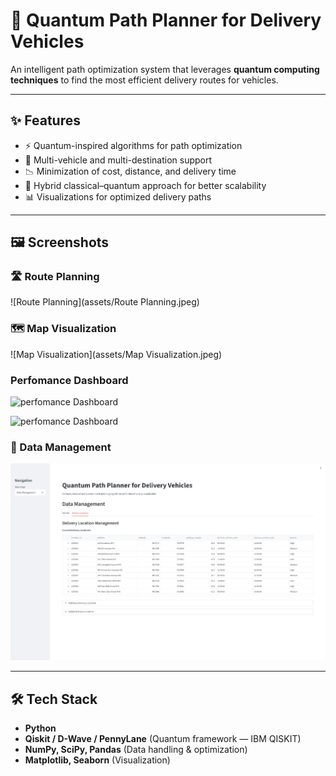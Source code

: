 # 🚚 Quantum Path Planner for Delivery Vehicles

An intelligent path optimization system that leverages **quantum computing techniques** to find the most efficient delivery routes for vehicles.  

---

## ✨ Features
- ⚡ Quantum-inspired algorithms for path optimization  
- 🚗 Multi-vehicle and multi-destination support  
- 📉 Minimization of cost, distance, and delivery time  
- 🔀 Hybrid classical–quantum approach for better scalability  
- 📊 Visualizations for optimized delivery paths  

---

## 🖼️ Screenshots

### 🛣️ Route Planning
![Route Planning](assets/Route Planning.jpeg)

### 🗺️ Map Visualization
![Map Visualization](assets/Map Visualization.jpeg)


### Perfomance Dashboard 
![perfomance Dashboard](assests/pd-1.jpeg)

![perfomance Dashboard](assests/pd-2.jpeg)


### 📂 Data Management
![Data Management](assets/dm-1.jpeg)

---

## 🛠️ Tech Stack
- **Python**  
- **Qiskit / D-Wave / PennyLane** (Quantum framework — IBM QISKIT)  
- **NumPy, SciPy, Pandas** (Data handling & optimization)  
- **Matplotlib, Seaborn** (Visualization)  
